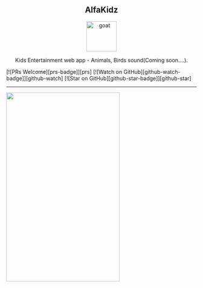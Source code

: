 
<div align="center">
<h2>AlfaKidz</h2>

<a href="https://www.emojione.com/emoji/1f410">
<img height="80" width="80" alt="goat" src="https://d1j8pt39hxlh3d.cloudfront.net/development/custom-builds/73/2415_fMYJv9M8TO3HMRlTLRetWj7D8MvNimyU.gif" />
</a>

<p>Kids Entertainment web app - Animals, Birds sound(Coming soon....).</p>
</div>
[![PRs Welcome][prs-badge]][prs] 
[![Watch on GitHub][github-watch-badge]][github-watch]
[![Star on GitHub][github-star-badge]][github-star]
<hr />

<img height="500" width="300" src="https://ik.imagekit.io/alfakidz/28147_zgMkwrlon.jpg"/>
</div>

<!-- prettier-ignore-start -->

[license-badge]: https://img.shields.io/npm/l/react-testing-library.svg?style=flat-square
[prs-badge]: https://img.shields.io/badge/PRs-welcome-brightgreen.svg?style=flat-square
[prs]: http://makeapullrequest.com
[github-watch-badge]: https://img.shields.io/github/watchers/prashant-andani/alfaKidz.svg?style=social
[github-watch]: https://github.com/prashant-andani/alfaKidz/watchers
[github-star-badge]: https://img.shields.io/github/stars/prashant-andani/alfaKidz.svg?style=social
[github-star]: https://github.com/prashant-andani/alfaKidz/stargazers

